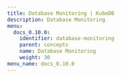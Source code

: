 ```yaml
---
title: Database Monitoring | KubeDB
description: Database Monitoring
menu:
  docs_0.10.0:
    identifier: database-monitoring
    parent: concepts
    name: Database Monitoring
    weight: 30
menu_name: docs_0.10.0
---
```


